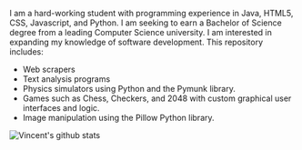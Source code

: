 I am a hard-working student with programming experience in Java, HTML5, CSS, Javascript, and Python. I am seeking to earn a Bachelor of Science degree from a leading Computer Science university. I am interested in expanding my knowledge of software development. 
This repository includes: 
- Web scrapers
- Text analysis programs
- Physics simulators using Python and the Pymunk library. 
- Games such as Chess, Checkers, and 2048 with custom graphical user interfaces and logic.
- Image manipulation using the Pillow Python library. 


 ![Vincent's github stats](https://github-readme-stats.vercel.app/api?username=IDKMan39)



<!--
**IDKMan39/IDKMan39** is a ✨ _special_ ✨ repository because its `README.md` (this file) appears on your GitHub profile.

Here are some ideas to get you started:

- 🔭 I’m currently working on ...
- 🌱 I’m currently learning ...
- 👯 I’m looking to collaborate on ...
- 🤔 I’m looking for help with ...
- 💬 Ask me about ...
- 📫 How to reach me: ...
- 😄 Pronouns: ...
- ⚡ Fun fact: ...
-->
